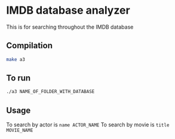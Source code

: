 # IMDB database analyzer

This is for searching throughout the IMDB database

## Compilation

```bash 
make a3
```

## To run

```bash
./a3 NAME_OF_FOLDER_WITH_DATABASE
```

## Usage
To search by actor is `name ACTOR_NAME`
To search by movie is `title MOVIE_NAME`
